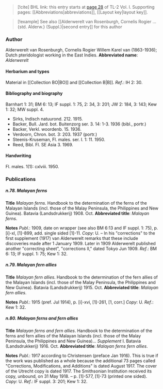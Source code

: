 > [!cite] BHL link: this entry starts at [page 28](https://www.biodiversitylibrary.org/page/33120159) of TL-2 Vol. I.
> Supporting pages: [[Abbreviations|abbreviations]], [[Layout key|layout key]].

> [!example] See also [[Alderwerelt van Rosenburgh, Cornelis Rogier ... {std. Alderw.} (Suppl.)|second entry]] for this author

### Author

Alderwerelt van Rosenburgh, Cornelis Rogier Willem Karel van (1863-1936); Dutch pteridologist working in the East Indies. 
**Abbreviated name**: *Alderwerelt*

#### Herbarium and types

Material in [[Collection BO|BO]] and [[Collection B|B]].
*Ref*.: IH 2: 30.

#### Bibliography and biography

Barnhart 1: 31; BM 6: 13; IF suppl. 1: 75, 2: 34, 3: 201; JW 2: 184, 3: 143; Kew 1: 32; MW suppl. 4.
- Sirks, Indisch natuurond. 212. 1915.
- Backer, Bull. Jard. bot. Buitenzorg ser. 3. 14: 1-3. 1936 (bibl., portr.)
- Backer, Verkl. woordenb. 15. 1936.
- Verdoorn, Chron. bot. 3: 203. 1937 (portr.)
- Steenis-Kruseman, Fl. males. ser. I. 1: 11. 1950.
- Reed, Bibl. Fl. SE Asia 3. 1969.

#### Handwriting

Fl. males. 1(1): cxlviii. 1950.

### Publications

##### n.78. Malayan ferns

**Title**
*Malayan ferns*. Handbook to the determination of the ferns of the Malayan Islands (incl. those of the Malay Peninsula, the Philippines and New Guinea). Batavia (Landsdrukkerij) 1908. Oct.
**Abbreviated title**: *Malayan ferns*.

**Notes**
*Publ*.: 1909, date on wrapper (see also BM 6:13 and IF suppl. 1: 75), p. \[i\]-xl, \[1\]-899, add. single sided \[1\]-11. *Copy*: U. – In his "corrections" to the first supplement (1917) van Alderwerelt remarks that these include discoveries made after 1 January 1909. Later in 1909 Alderwerelt published another "correcting sheet", "corrections II," dated Tokyo Jun 1909.
*Ref*.: BM 6: 13; IF suppl. 1: 75; Kew 1: 32.

##### n.79. Malayan fern allies

**Title**
*Malayan fern allies*. Handbook to the determination of the fern allies of the Malayan Islands (incl. those of the Malay Peninsula, the Philippines and New Guinea). Batavia (Landsdrukkerij) 1915. Oct.
**Abbreviated title**: *Malayan fern allies*.

**Notes**
*Publ*.: 1915 (pref. Jul 1914), p. \[i\]-xvi, \[1\]-261, \[1, corr.\] *Copy*: U.
*Ref*.: Kew 1: 32.

##### n.80. Malayan ferns and fern allies

**Title**
*Malayan ferns and fern allies*. Handbook to the determination of the ferns and fern allies of the Malayan Islands (incl. those of the Malay Peninsula, the Philippines and New Guinea)... *Supplement* I. Batavia (Landsdrukkerij) 1916. Oct.
**Abbreviated title**: *Malayan ferns fern allies*.

**Notes**
*Publ*.: 1917 according to Christensen (preface Jan 1916). This is true if the work was published as a whole because the additional 73 pages called "Corrections, Modifications, and Additions" is dated August 1917. The cover of the Utrecht copy is dated 1917. The Smithsonian Institution received its copy, unbound, on 31 May 1918. – p. \[1\]-577, \[1\]-73 (printed one sided). *Copy*: U.
*Ref*.: IF suppl. 3: 201; Kew 1: 32.


